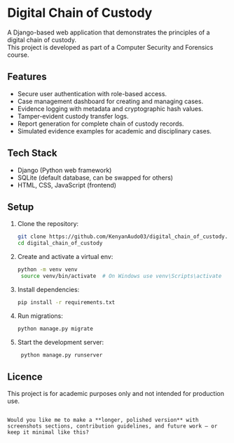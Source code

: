 # Digital Chain of Custody

A Django-based web application that demonstrates the principles of a digital chain of custody.  
This project is developed as part of a Computer Security and Forensics course.

## Features
- Secure user authentication with role-based access.
- Case management dashboard for creating and managing cases.
- Evidence logging with metadata and cryptographic hash values.
- Tamper-evident custody transfer logs.
- Report generation for complete chain of custody records.
- Simulated evidence examples for academic and disciplinary cases.

## Tech Stack
- Django (Python web framework)
- SQLite (default database, can be swapped for others)
- HTML, CSS, JavaScript (frontend)

## Setup
1. Clone the repository:
   ```bash
   git clone https://github.com/KenyanAudo03/digital_chain_of_custody.git
   cd digital_chain_of_custody
   ```

2. Create and activate a virtual env:
   ```bash
   python -m venv venv
    source venv/bin/activate  # On Windows use venv\Scripts\activate
    ```

3. Install dependencies:
   ```bash
   pip install -r requirements.txt
   ```

4. Run migrations:
   ```bash
   python manage.py migrate
   ```

5. Start the development server:
   ```bash
    python manage.py runserver
    ```


## Licence
This project is for academic purposes only and not intended for production use.
```pgsql

Would you like me to make a **longer, polished version** with screenshots sections, contribution guidelines, and future work — or keep it minimal like this?
```